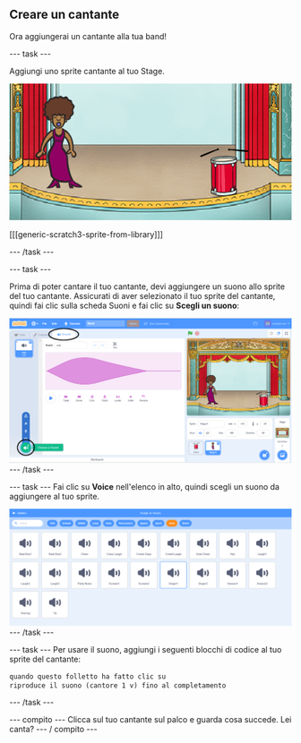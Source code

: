 ## Creare un cantante

Ora aggiungerai un cantante alla tua band!

\--- task \---

Aggiungi uno sprite cantante al tuo Stage.

![screenshot](images/band-singer-mic.png)

[[[generic-scratch3-sprite-from-library]]]

\--- /task \---

\--- task \---

Prima di poter cantare il tuo cantante, devi aggiungere un suono allo sprite del tuo cantante. Assicurati di aver selezionato il tuo sprite del cantante, quindi fai clic sulla scheda Suoni e fai clic su **Scegli un suono**:

![screenshot](images/band-import-sound-annotated.png) \--- /task \---

\--- task \--- Fai clic su **Voice** nell'elenco in alto, quindi scegli un suono da aggiungere al tuo sprite.

![schermata](images/band-choose-sound.png) \--- /task \---

\--- task \--- Per usare il suono, aggiungi i seguenti blocchi di codice al tuo sprite del cantante:

```blocks3
quando questo folletto ha fatto clic su
riproduce il suono (cantore 1 v) fino al completamento
```

\--- /task \---

\--- compito \--- Clicca sul tuo cantante sul palco e guarda cosa succede. Lei canta? \--- / compito \---